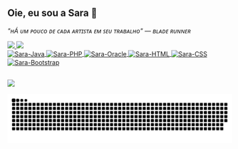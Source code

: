 ## Oie, eu sou a Sara 🔮
*"ʜÁ ᴜᴍ ᴘᴏᴜᴄᴏ ᴅᴇ ᴄᴀᴅᴀ ᴀʀᴛɪꜱᴛᴀ ᴇᴍ ꜱᴇᴜ ᴛʀᴀʙᴀʟʜᴏ" — ʙʟᴀᴅᴇ ʀᴜɴɴᴇʀ*
<div>
  <a href="https://github.com/Sayorita">
  <img height="180em" src="https://github-readme-stats.vercel.app/api?username=Sayorita&show_icons=true&theme=dracula&include_all_commits=true&count_private=true"/>
  <img height="180em" src="https://github-readme-stats.vercel.app/api/top-langs/?username=Sayorita&layout=donut&theme=dracula"/>
</div>
<div>
   <img align="center" alt="Sara-Java" height="30" width="40" src="https://cdn.jsdelivr.net/gh/devicons/devicon@latest/icons/java/java-original.svg" />
   <img align="center" alt="Sara-PHP" height="30" width="40" src="https://cdn.jsdelivr.net/gh/devicons/devicon@latest/icons/php/php-plain.svg" />
   <img align="center" alt="Sara-Oracle" height="30" width="40" src="https://cdn.jsdelivr.net/gh/devicons/devicon@latest/icons/oracle/oracle-original.svg" />
   <img align="center" alt="Sara-HTML" height="30" width="40" src="https://cdn.jsdelivr.net/gh/devicons/devicon@latest/icons/html5/html5-plain.svg" />
   <img align="center" alt="Sara-CSS" height="30" width="40" src="https://cdn.jsdelivr.net/gh/devicons/devicon@latest/icons/css3/css3-plain.svg" />
  <img align="center" alt="Sara-Bootstrap" height="30" width="40" src="https://cdn.jsdelivr.net/gh/devicons/devicon@latest/icons/bootstrap/bootstrap-plain.svg" />
</div>
    
##

    
<div>
  <a href="https://www.linkedin.com/in/sara-fernandes-17aabb262?utm_source=share&utm_campaign=share_via&utm_content=profile&utm_medium=android_app" target="_blank"><img src="https://img.shields.io/badge/LinkedIn-0077B5?style=for-the-badge&logo=linkedin&logoColor=white"/>
</div>


![Snake animation](https://raw.githubusercontent.com/Sayorita/Sayorita/output/github-contribution-grid-snake.svg)
